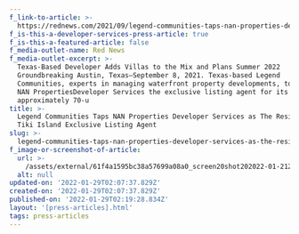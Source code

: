 ```yaml
---
f_link-to-article: >-
  https://rednews.com/2021/09/legend-communities-taps-nan-properties-developer-services-as-the-residences-at-tiki-island-exclusive-listing-agent/
f_is-this-a-developer-services-press-article: true
f_is-this-a-featured-article: false
f_media-outlet-name: Red News
f_media-outlet-excerpt: >-
  Texas-Based Developer Adds Villas to the Mix and Plans Summer 2022
  Groundbreaking Austin, Texas—September 8, 2021. Texas-based Legend
  Communities, experts in managing waterfront property developments, today named
  NAN PropertiesDeveloper Services the exclusive listing agent for its
  approximately 70-u
title: >-
  Legend Communities Taps NAN Properties Developer Services as The Residences at
  Tiki Island Exclusive Listing Agent
slug: >-
  legend-communities-taps-nan-properties-developer-services-as-the-residences-at-tiki-island-exclusive-listing-agent
f_image-or-screenshot-of-article:
  url: >-
    /assets/external/61f4a1595bc38a57699a08a0_screen20shot202022-01-2120at209.59.51%20AM.png
  alt: null
updated-on: '2022-01-29T02:07:37.829Z'
created-on: '2022-01-29T02:07:37.829Z'
published-on: '2022-01-29T02:19:28.834Z'
layout: '[press-articles].html'
tags: press-articles
---
```



